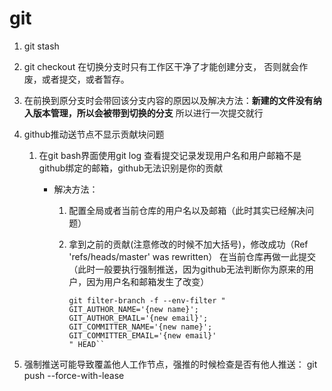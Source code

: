 # git

1. git stash

2. git checkout 在切换分支时只有工作区干净了才能创建分支， 否则就会作废，或者提交，或者暂存。

3. 在前换到原分支时会带回该分支内容的原因以及解决方法：**新建的文件没有纳入版本管理，所以会被带到切换的分支** 所以进行一次提交就行

4. github推动送节点不显示贡献块问题
   
   1. 在git bash界面使用git log 查看提交记录发现用户名和用户邮箱不是github绑定的邮箱，github无法识别是你的贡献
      
      - 解决方法：
        
        1. 配置全局或者当前仓库的用户名以及邮箱（此时其实已经解决问题）
        
        2. 拿到之前的贡献(注意修改的时候不加大括号)，修改成功（Ref 'refs/heads/master' was rewritten） 在当前仓库再做一此提交（此时一般要执行强制推送，因为github无法判断你为原来的用户，因为用户名和邮箱发生了改变）
           
           ```
           git filter-branch -f --env-filter "
           GIT_AUTHOR_NAME='{new name}';
           GIT_AUTHOR_EMAIL='{new email}';
           GIT_COMMITTER_NAME='{new name}';
           GIT_COMMITTER_EMAIL='{new email}'
           " HEAD``
           ```

5. 强制推送可能导致覆盖他人工作节点，强推的时候检查是否有他人推送： git push --force-with-lease
